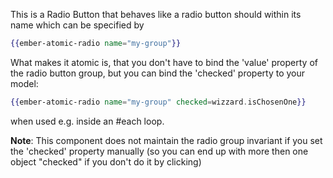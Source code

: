 This is a Radio Button that behaves like a radio button should within its name which can be specified by
```hbs
{{ember-atomic-radio name="my-group"}}
```

What makes it atomic is, that you don't have to bind the 'value' property of the radio button group, but you can bind the 'checked' property to your model:
```hbs
{{ember-atomic-radio name="my-group" checked=wizzard.isChosenOne}}
```
when used e.g. inside an #each loop.

**Note**: This component does not maintain the radio group invariant if you set the 'checked' property manually (so you can end up with more then one object "checked" if you don't do it by clicking)